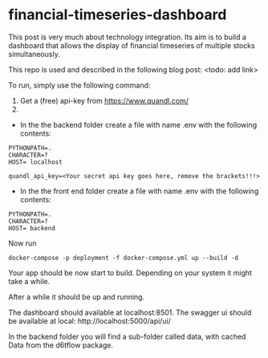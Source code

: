 # financial-timeseries-dashboard
This post is very much about technology integration. Its aim is to build a dashboard that allows the display of financial timeseries of multiple stocks simultaneously.

This repo is used and described in the following blog post: <todo: add link>

To run, simply use the following command:

1. Get a (free) api-key from https://www.quandl.com/
1.
  - In the the backend folder
  create a file with name .env with the following contents:

  ````
  PYTHONPATH=.
  CHARACTER=?
  HOST= localhost

  quandl_api_key=<Your secret api key goes here, remove the brackets!!!>
  ````
  - In the the front end folder
create a file with name .env with the following contents:

````
PYTHONPATH=.
CHARACTER=?
HOST= backend
````


Now run

````
docker-compose -p deployment -f docker-compose.yml up --build -d
````

Your app should be now start to build. Depending on your system it might take a while.

After a while it should be up and running.

The dashboard should available at localhost:8501.
The swagger ui should be available at local: http://localhost:5000/api/ui/


In the backend folder you will find a sub-folder called data, with cached Data from the d6tflow package.